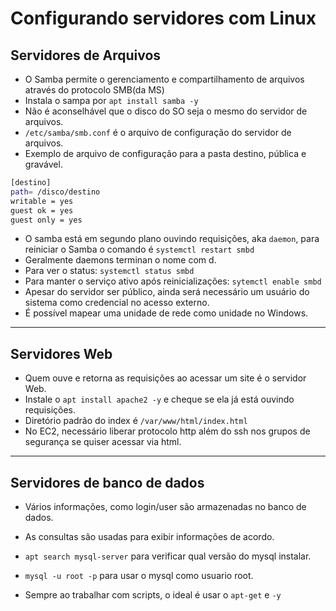 # Configurando servidores com Linux
## Servidores de Arquivos 
- O Samba permite o gerenciamento e compartilhamento de arquivos através do protocolo SMB(da MS)
- Instala o sampa por `apt install samba -y` 
- Não é aconselhável que o disco do SO seja o mesmo do servidor de arquivos.
- `/etc/samba/smb.conf` é o arquivo de configuração do servidor de arquivos.
- Exemplo de arquivo de configuração para a pasta destino, pública e gravável.
```bash
[destino] 
path= /disco/destino
writable = yes
guest ok = yes
guest only = yes
```
- O samba está em segundo plano ouvindo requisições, aka `daemon`, para reiniciar o Samba o comando é `systemctl restart smbd`
- Geralmente daemons terminan o nome com d.
- Para ver o status: `systemctl status smbd`
- Para manter o serviço ativo após reinicializações: `sytemctl enable smbd`
- Apesar do servidor ser público, ainda será necessário um usuário do sistema como credencial no acesso externo.
- É possível mapear uma unidade de rede como unidade no Windows.

---
## Servidores Web
- Quem ouve e retorna as requisições ao acessar um site é o servidor Web.
- Instale o `apt install apache2 -y` e cheque se ela já está ouvindo requisições.
- Diretório padrão do index é `/var/www/html/index.html`
- No EC2, necessário liberar protocolo http além do ssh nos grupos de segurança se quiser acessar via html.

---
## Servidores de banco de dados
- Vários informações, como login/user são armazenadas no banco de dados.
- As consultas são usadas para exibir informações de acordo.
- `apt search mysql-server` para verificar qual versão do mysql instalar.
- `mysql -u root -p` para usar o mysql como usuario root.

- Sempre ao trabalhar com scripts, o ideal é usar o `apt-get` e `-y`